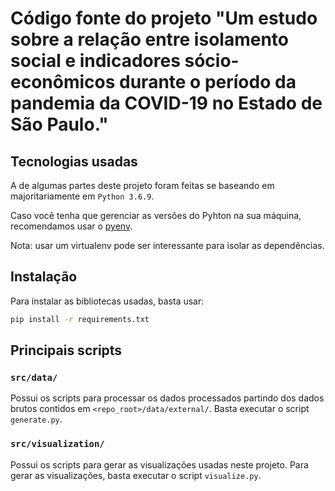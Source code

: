 # Código fonte do projeto "Um estudo sobre a relação entre isolamento social e indicadores sócio-econômicos durante o período da pandemia da COVID-19 no Estado de São Paulo."

## Tecnologias usadas

A de algumas partes deste projeto foram feitas se baseando em majoritariamente em `Python 3.6.9`.

Caso você tenha que gerenciar as versões do Pyhton na sua máquina, recomendamos usar o [pyenv](https://github.com/pyenv/pyenv).

Nota: usar um virtualenv pode ser interessante para isolar as dependências.

## Instalação
Para instalar as bibliotecas usadas, basta usar:

```sh
pip install -r requirements.txt
```

## Principais scripts

### `src/data/`
Possui os scripts para processar os dados processados partindo dos dados brutos contidos em `<repo_root>/data/external/`. Basta executar o script `generate.py`. 

### `src/visualization/`
Possui os scripts para gerar as visualizações usadas neste projeto. Para gerar as visualizações, basta executar o script `visualize.py`.
